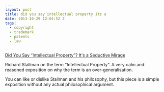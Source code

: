```yaml
---
layout: post
title: did you say intellectual property its a
date: 2013-10-29 12:04:52 Z
tags:
  - copyright
  - trademark
  - patents
  - law
---
```

[Did You Say “Intellectual Property”? It's a Seductive Mirage](http://www.gnu.org/philosophy/not-ipr.html)

Richard Stallman on the term “Intellectual Property”. A very calm and reasoned exposition on why the term is an over-generalisation.

You can like or dislike Stallman and his philosophy, but this piece is a simple exposition without any actual philosophical argument.
